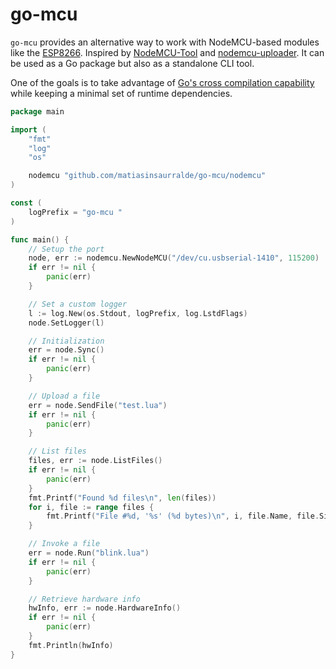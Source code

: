 go-mcu
==

`go-mcu` provides an alternative way to work with NodeMCU-based modules like the [ESP8266](https://www.espressif.com/en/products/socs/esp8266). Inspired by [NodeMCU-Tool](https://github.com/andidittrich/NodeMCU-Tool) and [nodemcu-uploader](https://github.com/kmpm/nodemcu-uploader). It can be used as a Go package but also as a standalone CLI tool.

One of the goals is to take advantage of [Go's cross compilation capability](https://dave.cheney.net/tag/cross-compilation) while keeping a minimal set of runtime dependencies.

```go
package main

import (
	"fmt"
	"log"
	"os"

	nodemcu "github.com/matiasinsaurralde/go-mcu/nodemcu"
)

const (
	logPrefix = "go-mcu "
)

func main() {
	// Setup the port
	node, err := nodemcu.NewNodeMCU("/dev/cu.usbserial-1410", 115200)
	if err != nil {
		panic(err)
	}

	// Set a custom logger
	l := log.New(os.Stdout, logPrefix, log.LstdFlags)
	node.SetLogger(l)

	// Initialization
	err = node.Sync()
	if err != nil {
		panic(err)
	}

	// Upload a file
	err = node.SendFile("test.lua")
	if err != nil {
		panic(err)
	}

	// List files
	files, err := node.ListFiles()
	if err != nil {
		panic(err)
	}
	fmt.Printf("Found %d files\n", len(files))
	for i, file := range files {
		fmt.Printf("File #%d, '%s' (%d bytes)\n", i, file.Name, file.Size)
	}

	// Invoke a file
	err = node.Run("blink.lua")
	if err != nil {
		panic(err)
	}

	// Retrieve hardware info
	hwInfo, err := node.HardwareInfo()
	if err != nil {
		panic(err)
	}
	fmt.Println(hwInfo)
}
```
